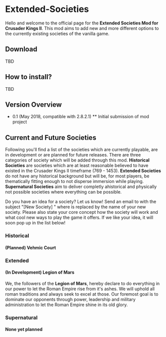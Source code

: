# Extended-Societies
Hello and welcome to the official page for the **Extended Societies Mod for Crusader Kings II**. This mod aims to add new and more different options to the currently existing societies of the vanilla game.

## Download
TBD

## How to install?
TBD

## Version Overview

* 0.1 (May 2018, compatible with 2.8.2.1)
** Initial submission of mod project

## Current and Future Societies
Following you'll find a list of the societies which are currently playable, are in development or are planned for future releases. There are three categories of society which will be added through this mod. **Historical Societies** are societies which are at least reasonable believed to have existed in the Crusader Kings II timeframe (769 - 1453). **Extended Societies** do not have any historical background but will be, for most players, be thematically fitting enough to not disperse immersion while playing. **Supernatural Societies** aim to deliver completly ahistorical and physically not possible societies where everything can be possible.

Do you have an idea for a society? Let us know! Send an email to <enter email here> with the subject "[New Society] <society name>" where <society name> is replaced by the name of your new society. Please also state your core concept how the society will work and what cool new ways to play the game it offers. If we like your idea, it will soon pop up in the list below!

### Historical

#### (Planned) Vehmic Court

### Extended

#### (In Development) Legion of Mars
We, the followers of the **Legion of Mars**, hereby declare to do everything in our power to let the Roman Empire rise from it's ashes. We will uphold all roman traditions and always seek to excel at those. Our foremost goal is to dominate our opponents through power, leadership and military administration to let the Roman Empire shine in its old glory.

### Supernatural

#### None yet planned
